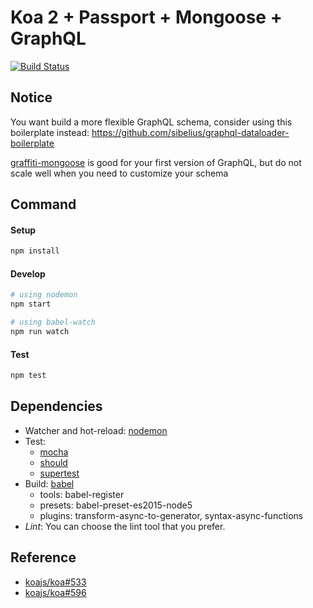 # Koa 2 + Passport + Mongoose + GraphQL

[![Build Status](https://travis-ci.org/sibelius/koa-passport-mongoose-graphql.svg?branch=master)](https://travis-ci.org/sibelius/koa-passport-mongoose-graphql)

## Notice
You want build a more flexible GraphQL schema, consider using this boilerplate instead: https://github.com/sibelius/graphql-dataloader-boilerplate

[graffiti-mongoose](https://github.com/RisingStack/graffiti-mongoose) is good for your first version of GraphQL, but do not scale well when you need to customize your schema

## Command

#### Setup
```bash
npm install
```
#### Develop
```bash
# using nodemon
npm start

# using babel-watch
npm run watch
```

#### Test
```bash
npm test
```


## Dependencies

- Watcher and hot-reload: [nodemon](http://nodemon.io/)
- Test:
    + [mocha](https://mochajs.org/)
    + [should](https://github.com/shouldjs/should.js)
    + [supertest](https://github.com/visionmedia/supertest)
- Build: [babel](http://babeljs.io/)
    + tools: babel-register
    + presets: babel-preset-es2015-node5
    + plugins: transform-async-to-generator, syntax-async-functions
- *Lint*:
    You can choose the lint tool that you prefer.

## Reference

- [koajs/koa#533](https://github.com/koajs/koa/issues/533)
- [koajs/koa#596](https://github.com/koajs/koa/issues/596)
